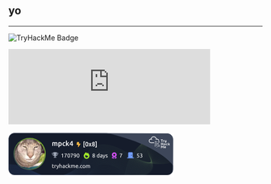 ## yo
---
![TryHackMe Badge]([https://tryhackme.com/badge/image/3386064](https://tryhackme.com/api/v2/badges/public-profile?userPublicId=3386064))

<iframe src="https://tryhackme.com/api/v2/badges/public-profile?userPublicId=3386064" style="border:none; width:400px; height:150px;"></iframe>


![tryhackme stats](https://raw.githubusercontent.com/mpck4/mpck4/master/assets/thm_propic.png)
